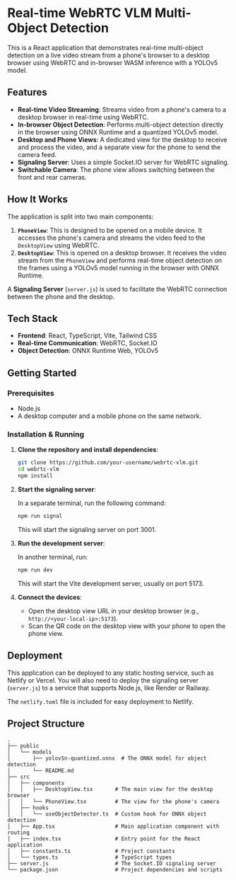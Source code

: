 # Real-time WebRTC VLM Multi-Object Detection

This is a React application that demonstrates real-time multi-object detection on a live video stream from a phone's browser to a desktop browser using WebRTC and in-browser WASM inference with a YOLOv5 model.

## Features

  * **Real-time Video Streaming**: Streams video from a phone's camera to a desktop browser in real-time using WebRTC.
  * **In-browser Object Detection**: Performs multi-object detection directly in the browser using ONNX Runtime and a quantized YOLOv5 model.
  * **Desktop and Phone Views**: A dedicated view for the desktop to receive and process the video, and a separate view for the phone to send the camera feed.
  * **Signaling Server**: Uses a simple Socket.IO server for WebRTC signaling.
  * **Switchable Camera**: The phone view allows switching between the front and rear cameras.

## How It Works

The application is split into two main components:

1.  **`PhoneView`**: This is designed to be opened on a mobile device. It accesses the phone's camera and streams the video feed to the `DesktopView` using WebRTC.
2.  **`DesktopView`**: This is opened on a desktop browser. It receives the video stream from the `PhoneView` and performs real-time object detection on the frames using a YOLOv5 model running in the browser with ONNX Runtime.

A **Signaling Server** (`server.js`) is used to facilitate the WebRTC connection between the phone and the desktop.

## Tech Stack

  * **Frontend**: React, TypeScript, Vite, Tailwind CSS
  * **Real-time Communication**: WebRTC, Socket.IO
  * **Object Detection**: ONNX Runtime Web, YOLOv5

## Getting Started

### Prerequisites

  * Node.js
  * A desktop computer and a mobile phone on the same network.

### Installation & Running

1.  **Clone the repository and install dependencies**:

    ```bash
    git clone https://github.com/your-username/webrtc-vlm.git
    cd webrtc-vlm
    npm install
    ```

2.  **Start the signaling server**:

    In a separate terminal, run the following command:

    ```bash
    npm run signal
    ```

    This will start the signaling server on port 3001.

3.  **Run the development server**:

    In another terminal, run:

    ```bash
    npm run dev
    ```

    This will start the Vite development server, usually on port 5173.

4.  **Connect the devices**:

      * Open the desktop view URL in your desktop browser (e.g., `http://<your-local-ip>:5173`).
      * Scan the QR code on the desktop view with your phone to open the phone view.

## Deployment

This application can be deployed to any static hosting service, such as Netlify or Vercel. You will also need to deploy the signaling server (`server.js`) to a service that supports Node.js, like Render or Railway.

The `netlify.toml` file is included for easy deployment to Netlify.

## Project Structure

```
.
├── public
│   └── models
│       ├── yolov5n-quantized.onnx  # The ONNX model for object detection
│       └── README.md
├── src
│   ├── components
│   │   ├── DesktopView.tsx       # The main view for the desktop browser
│   │   └── PhoneView.tsx         # The view for the phone's camera
│   ├── hooks
│   │   └── useObjectDetector.ts  # Custom hook for ONNX object detection
│   ├── App.tsx                   # Main application component with routing
│   ├── index.tsx                 # Entry point for the React application
│   ├── constants.ts              # Project constants
│   └── types.ts                  # TypeScript types
├── server.js                     # The Socket.IO signaling server
└── package.json                  # Project dependencies and scripts
```
